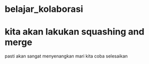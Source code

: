 # belajar_kolaborasi
# kita akan lakukan squashing and merge
pasti akan sangat menyenangkan 
mari kita coba selesaikan
